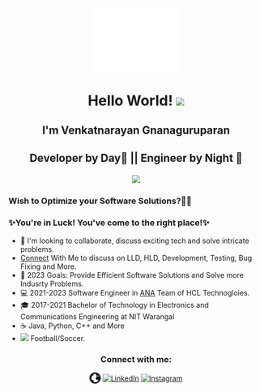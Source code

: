 <p align = "center"> <a href="https://vnkt777.nicepage.io"><img src="GB Bold VNG Final.gif" width="170px"></a>

# <p align="center">  Hello World! <img src="https://media.giphy.com/media/hvRJCLFzcasrR4ia7z/giphy.gif" width="25px">
## <p align="center"> I'm Venkatnarayan Gnanaguruparan 
## <p align="center"> Developer by Day🌅 || Engineer by Night 🌇
<p align="center"> <img src="exp1font.gif" width="350" >

### Wish to Optimize your Software Solutions?🧞‍♂️  
### ✨You're in Luck! You've come to the right place!✨


- 🤝 I'm looking to collaborate, discuss exciting tech and solve intricate problems.
- <a href="https://linkedin.com/in/venkatng">Connect</a> With Me to discuss on LLD, HLD, Development, Testing, Bug Fixing and More. 
- 🎯 2023 Goals: Provide Efficient Software Solutions and Solve more Indusrty Problems.
- 💻 2021-2023 Software Engineer in <a href="https://www.hclindustrysaas.com/telecom-5g/augmented-network-automation">ANA</a> Team of HCL Technogloies.
- 🎓 2017-2021 Bachelor of Technology in Electronics and Communications Engineering at NIT Warangal 
- ☕ Java, Python, C++ and More
- <img src="Arsenal.png" width="20px"> Football/Soccer.


### <p align="center"> Connect with me: 

<p align = "center">
<a href="https://gvenkatn.github.io/portfolio/contact.html"><img align="center" alt="Website" width="22px" src="https://raw.githubusercontent.com/iconic/open-iconic/master/svg/globe.svg" /></a>
<a href="https://linkedin.com/in/venkatng"><img align="center" alt="LinkedIn" width="22px" src="https://cdn.jsdelivr.net/npm/simple-icons@v3/icons/linkedin.svg" /></a>
<a href="https://instagram.com/gvenkatnarayan"><img align="center" alt="Instagram" width="22px" src="https://cdn.jsdelivr.net/npm/simple-icons@v3/icons/instagram.svg" /></a>


<br />
</br>
